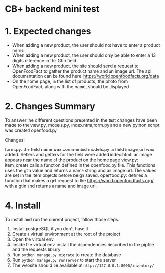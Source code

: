 # CB+ backend mini test 
# 1. Expected changes
* When adding a new product, the user should not have to enter a product name
* When adding a new product, the user should only be able to enter a 13 digits reference in the Gtin field
* When adding a new product, the site should send a request to OpenFoodFact to gather the product name and an image url. The api documentation can be found here: https://world.openfoodfacts.org/data
* On the home page, in the list of products, the photo from OpenFoodFact, along with the name, should be displayed

# 2. Changes Summary
To answer the different questions presented in the test changes have been made to the view.py, models.py, index.html,form.py and a new python script was created openfood.py

Changes:

form.py: the field name was commented
models.py: a field image_url was added. Setters and getters for the field were added
index.html: an image appears near the name of the product on the home page
view.py: item_create calls a function defined in the openfood.py file. This functions uses the gtin value and returns a name string and an image url. The values are set in the item objects before beign saved.
openfood.py: defines a function that makes a get request to the https://world.openfoodfacts.org/ with a gtin and returns a name and image url.


# 4. Install
To install and run the current project, follow those steps.

1. Install postgreSQL if you don't have it
2. Create a virtual environment at the root of the project
3. Open the virtual env
4. Inside the virtual env, install the dependencies described in the pipfile and the requests library
5. Run `python manage.py migrate` to create the database
6. Run `python manage.py runserver` to start the server
7. The website should be available at `http://127.0.0.1:8000/inventory/`
